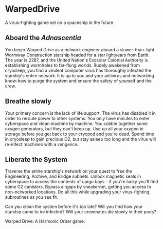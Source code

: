 # WarpedDrive

A virus-fighting game set on a spaceship in the future

## Aboard the _Adnascentia_

You begin Warped Drive as a network engineer aboard a slower-than-light Wormway Construction starship headed for a star lightyears from Earth.  The year is 2287, and the United Nation's Exosolar Colonial Authority is establishing wormholes to far-flung worlds. Rudely awakened from cryosleep, you find a virulent computer virus has thoroughly infected the starship's entire network.  It is up to you and your antivirus and networking know-how to purge the system and ensure the safety of yourself and the crew.

## Breathe slowly

Your primary concern is the lack of life support. The virus has disabled it in order to reroute power to other systems. You only have minutes to enter cyberspace and clean machine by machine.  You cobble together some oxygen generators, but they can't keep up. Use up all your oxygen in storage before you get back to your cryopod and you're dead.  Spend time in cryosleep to gain precious O2, but stay asleep too long and the virus will re-infect machines with a vengence.

## Liberate the System

Traverse the entire starship's network on your quest to free the Engineering, Archive, and Bridge subnets.  Unlock magnetic seals in cyberspace to access the contents of cargo bays - if you're lucky you'll find some O2 canisters. Bypass airgaps by sneakernet, getting you access to non-networked locations. Do all this while upgrading your virus-fighting subroutines as you see fit.

Can you clean the system before it's too late? Will you find how your starship came to be infected? Will your crewmates die slowly in their pods?

Warped Drive: A Harmonic Order game.
